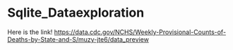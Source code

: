# Sqlite_Dataexploration
Here is the link! https://data.cdc.gov/NCHS/Weekly-Provisional-Counts-of-Deaths-by-State-and-S/muzy-jte6/data_preview 
